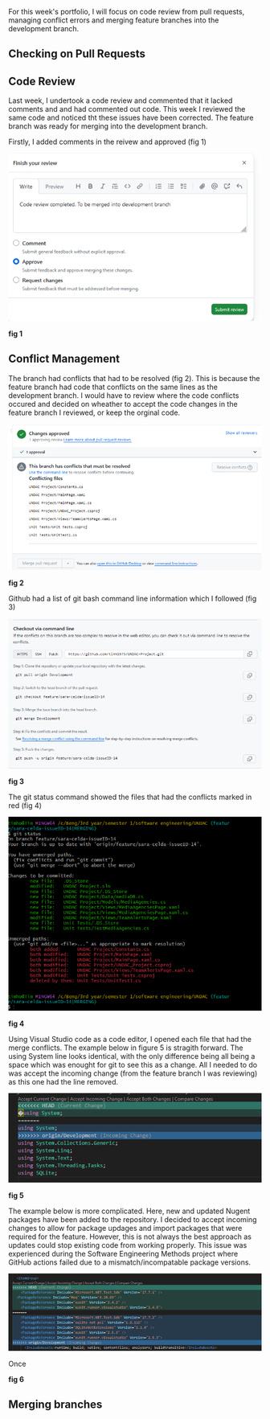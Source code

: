 
For this week's portfolio, I will focus on code review from pull requests, managing conflict errors and merging feature branches into the development branch.

## Checking on Pull Requests ##

## Code Review ##

Last week, I undertook a code review and commented that it lacked comments and and had commented out code.  This week I reviewed the same code and noticed tht these issues have been corrected.  The feature branch was ready for merging into the development branch.

Firstly, I added comments in the reivew and approved (fig 1)

![](/images/week10-code-review-completed.png "")

**fig 1**

## Conflict Management ##

The branch had conflicts that had to be resolved (fig 2). This is because the feature branch had code that conflicts on the same lines as the development branch. I would have to review where the code conflicts occured and decided on wheather to accept the code changes in the feature branch I reviewed, or keep the orginal code.  

![](/images/week10-github-merge-issues.png "")

**fig 2**

Github had a list of git bash command line information which I followed (fig 3)

![](/images/week10-command-line-instructions.png "")

**fig 3**

The git status command showed the files that had the conflicts marked in red (fig 4)

![](/images/week10-git-merge-conflict.png "")

**fig 4**

Using Visual Studio code as a code editor, I opened each file that had the merge conflicts.  The example below in figure 5 is stragith forward.  The using System line looks identical, with the only difference being all being a space which was enought for git to see this as a change.  All I needed to do was accept the incoming change (from the feature branch I was reviewing) as this one had the line removed.

![](/images/week10-correcting-merge-conflict.png  "")

**fig 5**

The example below is more complicated. Here, new and updated Nugent packages have been added to the repository.  I decided to accept incoming changes to allow for package updages and import packages that were required for the feature.  However, this is not always the best approach as updates could stop existing code from working properly.  This issue was experienced during the Software Engineering Methods project where GitHub actions failed due to a mismatch/incompatable package versions.

![](/images/week10-correcting-merge-conflict-complex.png "")

Once 

**fig 6**

## Merging branches ##
